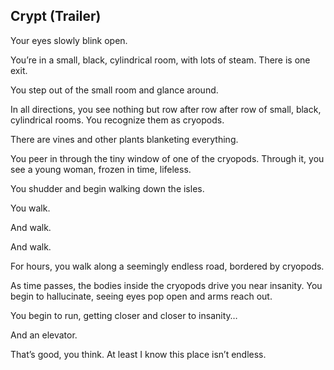 <h2>Crypt (Trailer)</h2>
<p>Your eyes slowly blink open.</p>
<p>You’re in a small, black, cylindrical room, with lots of steam. There is one exit.</p>
<p>You step out of the small room and glance around.</p>
<p>In all directions, you see nothing but row after row after row of small, black, cylindrical rooms. You recognize them as cryopods.</p>
<p>There are vines and other plants blanketing everything.</p>
<p>You peer in through the tiny window of one of the cryopods. Through it, you see a young woman, frozen in time, lifeless.</p>
<p>You shudder and begin walking down the isles.</p>
<p>You walk.</p>
<p>And walk.</p>
<p>And walk.</p>
<p>For hours, you walk along a seemingly endless road, bordered by cryopods.</p>
<p>As time passes, the bodies inside the cryopods drive you near insanity. You begin to hallucinate, seeing eyes pop open and arms reach out.</p>
<p>You begin to run, getting closer and closer to insanity…</p>
<p>And an elevator.</p>
<p>That’s good, you think. At least I know this place isn’t endless.</p>
 
